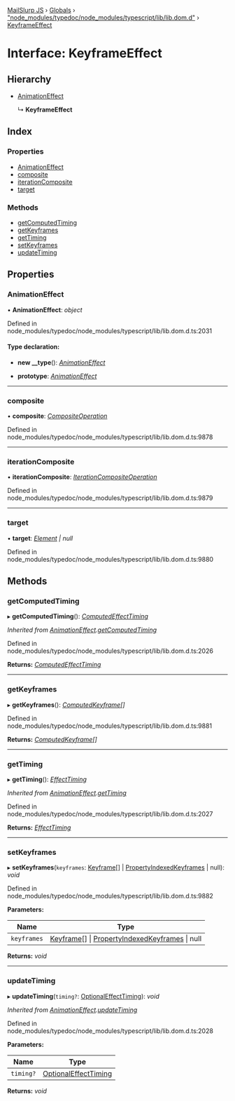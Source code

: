 [MailSlurp JS](../README.md) › [Globals](../globals.md) › ["node_modules/typedoc/node_modules/typescript/lib/lib.dom.d"](../modules/_node_modules_typedoc_node_modules_typescript_lib_lib_dom_d_.md) › [KeyframeEffect](_node_modules_typedoc_node_modules_typescript_lib_lib_dom_d_.keyframeeffect.md)

# Interface: KeyframeEffect

## Hierarchy

* [AnimationEffect](_node_modules_typedoc_node_modules_typescript_lib_lib_dom_d_.animationeffect.md)

  ↳ **KeyframeEffect**

## Index

### Properties

* [AnimationEffect](_node_modules_typedoc_node_modules_typescript_lib_lib_dom_d_.keyframeeffect.md#animationeffect)
* [composite](_node_modules_typedoc_node_modules_typescript_lib_lib_dom_d_.keyframeeffect.md#composite)
* [iterationComposite](_node_modules_typedoc_node_modules_typescript_lib_lib_dom_d_.keyframeeffect.md#iterationcomposite)
* [target](_node_modules_typedoc_node_modules_typescript_lib_lib_dom_d_.keyframeeffect.md#target)

### Methods

* [getComputedTiming](_node_modules_typedoc_node_modules_typescript_lib_lib_dom_d_.keyframeeffect.md#getcomputedtiming)
* [getKeyframes](_node_modules_typedoc_node_modules_typescript_lib_lib_dom_d_.keyframeeffect.md#getkeyframes)
* [getTiming](_node_modules_typedoc_node_modules_typescript_lib_lib_dom_d_.keyframeeffect.md#gettiming)
* [setKeyframes](_node_modules_typedoc_node_modules_typescript_lib_lib_dom_d_.keyframeeffect.md#setkeyframes)
* [updateTiming](_node_modules_typedoc_node_modules_typescript_lib_lib_dom_d_.keyframeeffect.md#updatetiming)

## Properties

###  AnimationEffect

• **AnimationEffect**: *object*

Defined in node_modules/typedoc/node_modules/typescript/lib/lib.dom.d.ts:2031

#### Type declaration:

* **new __type**(): *[AnimationEffect](_node_modules_typedoc_node_modules_typescript_lib_lib_dom_d_.animationeffect.md)*

* **prototype**: *[AnimationEffect](_node_modules_typedoc_node_modules_typescript_lib_lib_dom_d_.animationeffect.md)*

___

###  composite

• **composite**: *[CompositeOperation](../modules/_node_modules_typedoc_node_modules_typescript_lib_lib_dom_d_.md#compositeoperation)*

Defined in node_modules/typedoc/node_modules/typescript/lib/lib.dom.d.ts:9878

___

###  iterationComposite

• **iterationComposite**: *[IterationCompositeOperation](../modules/_node_modules_typedoc_node_modules_typescript_lib_lib_dom_d_.md#iterationcompositeoperation)*

Defined in node_modules/typedoc/node_modules/typescript/lib/lib.dom.d.ts:9879

___

###  target

• **target**: *[Element](_node_modules_typedoc_node_modules_typescript_lib_lib_dom_d_.element.md) | null*

Defined in node_modules/typedoc/node_modules/typescript/lib/lib.dom.d.ts:9880

## Methods

###  getComputedTiming

▸ **getComputedTiming**(): *[ComputedEffectTiming](_node_modules_typedoc_node_modules_typescript_lib_lib_dom_d_.computedeffecttiming.md)*

*Inherited from [AnimationEffect](_node_modules_typedoc_node_modules_typescript_lib_lib_dom_d_.animationeffect.md).[getComputedTiming](_node_modules_typedoc_node_modules_typescript_lib_lib_dom_d_.animationeffect.md#getcomputedtiming)*

Defined in node_modules/typedoc/node_modules/typescript/lib/lib.dom.d.ts:2026

**Returns:** *[ComputedEffectTiming](_node_modules_typedoc_node_modules_typescript_lib_lib_dom_d_.computedeffecttiming.md)*

___

###  getKeyframes

▸ **getKeyframes**(): *[ComputedKeyframe](_node_modules_typedoc_node_modules_typescript_lib_lib_dom_d_.computedkeyframe.md)[]*

Defined in node_modules/typedoc/node_modules/typescript/lib/lib.dom.d.ts:9881

**Returns:** *[ComputedKeyframe](_node_modules_typedoc_node_modules_typescript_lib_lib_dom_d_.computedkeyframe.md)[]*

___

###  getTiming

▸ **getTiming**(): *[EffectTiming](_node_modules_typedoc_node_modules_typescript_lib_lib_dom_d_.effecttiming.md)*

*Inherited from [AnimationEffect](_node_modules_typedoc_node_modules_typescript_lib_lib_dom_d_.animationeffect.md).[getTiming](_node_modules_typedoc_node_modules_typescript_lib_lib_dom_d_.animationeffect.md#gettiming)*

Defined in node_modules/typedoc/node_modules/typescript/lib/lib.dom.d.ts:2027

**Returns:** *[EffectTiming](_node_modules_typedoc_node_modules_typescript_lib_lib_dom_d_.effecttiming.md)*

___

###  setKeyframes

▸ **setKeyframes**(`keyframes`: [Keyframe](_node_modules_typedoc_node_modules_typescript_lib_lib_dom_d_.keyframe.md)[] | [PropertyIndexedKeyframes](_node_modules_typedoc_node_modules_typescript_lib_lib_dom_d_.propertyindexedkeyframes.md) | null): *void*

Defined in node_modules/typedoc/node_modules/typescript/lib/lib.dom.d.ts:9882

**Parameters:**

Name | Type |
------ | ------ |
`keyframes` | [Keyframe](_node_modules_typedoc_node_modules_typescript_lib_lib_dom_d_.keyframe.md)[] &#124; [PropertyIndexedKeyframes](_node_modules_typedoc_node_modules_typescript_lib_lib_dom_d_.propertyindexedkeyframes.md) &#124; null |

**Returns:** *void*

___

###  updateTiming

▸ **updateTiming**(`timing?`: [OptionalEffectTiming](_node_modules_typedoc_node_modules_typescript_lib_lib_dom_d_.optionaleffecttiming.md)): *void*

*Inherited from [AnimationEffect](_node_modules_typedoc_node_modules_typescript_lib_lib_dom_d_.animationeffect.md).[updateTiming](_node_modules_typedoc_node_modules_typescript_lib_lib_dom_d_.animationeffect.md#updatetiming)*

Defined in node_modules/typedoc/node_modules/typescript/lib/lib.dom.d.ts:2028

**Parameters:**

Name | Type |
------ | ------ |
`timing?` | [OptionalEffectTiming](_node_modules_typedoc_node_modules_typescript_lib_lib_dom_d_.optionaleffecttiming.md) |

**Returns:** *void*
